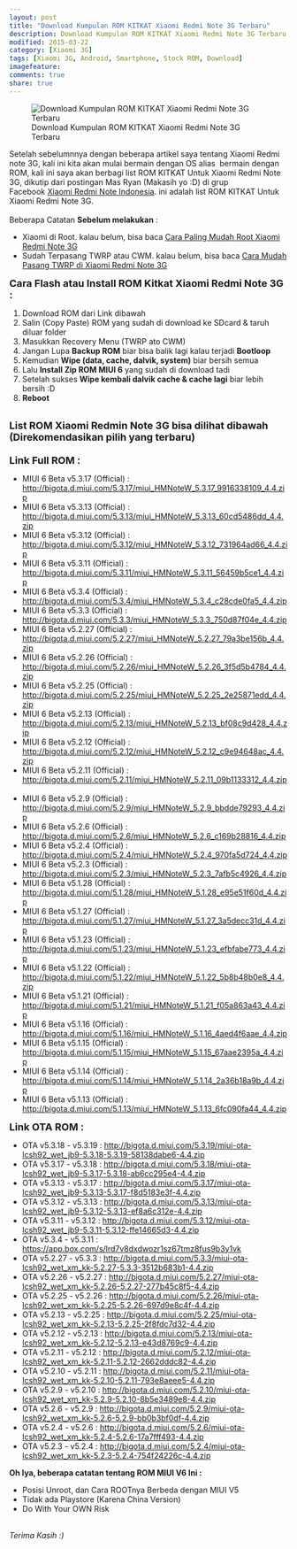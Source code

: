 ```yaml
---
layout: post
title: "Download Kumpulan ROM KITKAT Xiaomi Redmi Note 3G Terbaru"
description: Download Kumpulan ROM KITKAT Xiaomi Redmi Note 3G Terbaru
modified: 2015-03-22
category: [Xiaomi 3G]
tags: [Xiaomi 3G, Android, Smartphone, Stock ROM, Download]
imagefeature: 
comments: true
share: true
---
```

<figure>
<img src="http://doctor500.github.io/images/Download-Kumpulan-ROM-KITKAT-Xiaomi-Redmi-Note-3G-Terbaru.jpg" alt="Download Kumpulan ROM KITKAT Xiaomi Redmi Note 3G Terbaru">
<figcaption>Download Kumpulan ROM KITKAT Xiaomi Redmi Note 3G Terbaru</figcaption>
</figure>

Setelah sebelumnnya dengan beberapa artikel saya tentang Xiaomi Redmi note 3G, kali ini kita akan mulai bermain dengan OS alias&nbsp; bermain dengan ROM, kali ini saya akan berbagi list ROM KITKAT Untuk Xiaomi Redmi Note 3G, dikutip dari postingan Mas Ryan (Makasih yo :D) di grup Facebook&nbsp;<a href="https://www.facebook.com/groups/xiaominote/" target="_blank">Xiaomi Redmi Note Indonesia</a>. ini adalah list ROM KITKAT Untuk Xiaomi Redmi Note 3G.<br /><br />Beberapa Catatan <b>Sebelum melakukan</b> :<br />
<ul>
<li>Xiaomi di Root. kalau belum, bisa baca <a href="http://doctor500.github.io/android/2015/03/20/Cara-Paling-Mudah-Root-Xiaomi-Redmi-Note-3G/" target="_blank">Cara Paling Mudah Root Xiaomi Redmi Note 3G</a></li>
<li>Sudah Terpasang TWRP atau CWM. kalau belum, bisa baca <a href="http://doctor500.github.io/android/2015/03/21/Cara-Mudah-Pasang-TWRP-di-Xiaomi-Redmi-Note-3G/" target="_blank">Cara Mudah Pasang TWRP di Xiaomi Redmi Note 3G</a></li>
</ul>
<b><span style="font-size: large;">Cara Flash atau Install ROM Kitkat Xiaomi Redmi Note 3G :</span></b><br />
<ol>
<li>Download ROM dari Link dibawah</li>
<li>Salin (Copy Paste) ROM yang sudah di download ke SDcard &amp; taruh diluar folder</li>
<li>Masukkan Recovery Menu (TWRP ato CWM)</li>
<li>Jangan Lupa <b>Backup ROM</b> biar bisa balik lagi kalau terjadi <b>Bootloop</b></li>
<li>Kemudian <b>Wipe (data, cache, dalvik, system)</b> biar bersih semua</li>
<li>Lalu <b>Install Zip ROM MIUI 6</b> yang sudah di download tadi</li>
<li>Setelah sukses <b>Wipe kembali dalvik cache &amp; cache lagi</b> biar lebih bersih :D</li>
<li><b>Reboot</b></li>
</ol>
&nbsp;<br />
<b><span style="font-size: large;">List ROM Xiaomi Redmin Note 3G bisa dilihat dibawah (Direkomendasikan pilih yang terbaru)</span></b><br /><span style="font-size: large;">&nbsp;</span><br />
<b><span style="font-size: large;">Link Full ROM :</span></b>
<ul>
<li>MIUI 6 Beta v5.3.17 (Official) :      <a href="http://bigota.d.miui.com/5.3.17/miui_HMNoteW_5.3.17_9916338109_4.4.zip" rel="nofollow" target="_blank">http://bigota.d.miui.com/5.3.17/miui_HMNoteW_5.3.17_9916338109_4.4.zip</a></li>
<li>MIUI 6 Beta v5.3.13 (Official) :      <a href="http://bigota.d.miui.com/5.3.13/miui_HMNoteW_5.3.13_60cd5486dd_4.4.zip" rel="nofollow" target="_blank">http://bigota.d.miui.com/5.3.13/miui_HMNoteW_5.3.13_60cd5486dd_4.4.zip</a></li>
<li>MIUI 6 Beta v5.3.12 (Official) :      <a href="http://bigota.d.miui.com/5.3.12/miui_HMNoteW_5.3.12_731964ad66_4.4.zip" rel="nofollow" target="_blank">http://bigota.d.miui.com/5.3.12/miui_HMNoteW_5.3.12_731964ad66_4.4.zip</a></li>
<li>MIUI 6 Beta v5.3.11 (Official) :      <a href="http://bigota.d.miui.com/5.3.11/miui_HMNoteW_5.3.11_56459b5ce1_4.4.zip" rel="nofollow" target="_blank">http://bigota.d.miui.com/5.3.11/miui_HMNoteW_5.3.11_56459b5ce1_4.4.zip</a></li>
<li>MIUI 6 Beta v5.3.4 (Official) :      <a href="http://bigota.d.miui.com/5.3.4/miui_HMNoteW_5.3.4_c28cde0fa5_4.4.zip" rel="nofollow" target="_blank">http://bigota.d.miui.com/5.3.4/miui_HMNoteW_5.3.4_c28cde0fa5_4.4.zip</a></li>
<li>MIUI 6 Beta v5.3.3 (Official) :      <a href="http://bigota.d.miui.com/5.3.3/miui_HMNoteW_5.3.3_750d87f04e_4.4.zip" rel="nofollow" target="_blank">http://bigota.d.miui.com/5.3.3/miui_HMNoteW_5.3.3_750d87f04e_4.4.zip</a></li>
<li>MIUI 6 Beta v5.2.27 (Official) :      <a href="http://bigota.d.miui.com/5.2.27/miui_HMNoteW_5.2.27_79a3be156b_4.4.zip" rel="nofollow" target="_blank">http://bigota.d.miui.com/5.2.27/miui_HMNoteW_5.2.27_79a3be156b_4.4.zip</a></li>
<li>MIUI 6 Beta v5.2.26 (Official) :      <a href="http://bigota.d.miui.com/5.2.26/miui_HMNoteW_5.2.26_3f5d5b4784_4.4.zip" rel="nofollow" target="_blank">http://bigota.d.miui.com/5.2.26/miui_HMNoteW_5.2.26_3f5d5b4784_4.4.zip</a></li>
<li>MIUI 6 Beta v5.2.25 (Official) :      <a href="http://bigota.d.miui.com/5.2.25/miui_HMNoteW_5.2.25_2e25871edd_4.4.zip" rel="nofollow" target="_blank">http://bigota.d.miui.com/5.2.25/miui_HMNoteW_5.2.25_2e25871edd_4.4.zip</a></li>
<li>MIUI 6 Beta v5.2.13 (Official) :      <a href="http://bigota.d.miui.com/5.2.13/miui_HMNoteW_5.2.13_bf08c9d428_4.4.zip" rel="nofollow" target="_blank">http://bigota.d.miui.com/5.2.13/miui_HMNoteW_5.2.13_bf08c9d428_4.4.zip</a></li>
<li>MIUI 6 Beta v5.2.12 (Official) :      <a href="http://bigota.d.miui.com/5.2.12/miui_HMNoteW_5.2.12_c9e94648ac_4.4.zip" rel="nofollow" target="_blank">http://bigota.d.miui.com/5.2.12/miui_HMNoteW_5.2.12_c9e94648ac_4.4.zip</a></li>
<li>MIUI 6 Beta v5.2.11 (Official) :      <a href="http://bigota.d.miui.com/5.2.11/miui_HMNoteW_5.2.11_09b1133312_4.4.zip" rel="nofollow" target="_blank">http://bigota.d.miui.com/5.2.11/miui_HMNoteW_5.2.11_09b1133312_4.4.zip</a>&nbsp;</li>
<li>MIUI 6 Beta v5.2.9 (Official) :      <a href="http://bigota.d.miui.com/5.2.9/miui_HMNoteW_5.2.9_bbdde79293_4.4.zip" rel="nofollow" target="_blank">http://bigota.d.miui.com/5.2.9/miui_HMNoteW_5.2.9_bbdde79293_4.4.zip</a></li>
<li>MIUI 6 Beta v5.2.6 (Official) :      <a href="http://bigota.d.miui.com/5.2.6/miui_HMNoteW_5.2.6_c169b28816_4.4.zip" rel="nofollow" target="_blank">http://bigota.d.miui.com/5.2.6/miui_HMNoteW_5.2.6_c169b28816_4.4.zip</a></li>
<li>MIUI 6 Beta v5.2.4 (Official) :      <a href="http://bigota.d.miui.com/5.2.4/miui_HMNoteW_5.2.4_970fa5d724_4.4.zip&amp;h=wAQHS9l-d&amp;s=1" rel="nofollow" target="_blank">http://bigota.d.miui.com/5.2.4/miui_HMNoteW_5.2.4_970fa5d724_4.4.zip</a></li>
<li>MIUI 6 Beta v5.2.3 (Official) :      <a href="http://bigota.d.miui.com/5.2.3/miui_HMNoteW_5.2.3_7afb5c4926_4.4.zip&amp;h=1AQH1L3Mk&amp;s=1" rel="nofollow" target="_blank">http://bigota.d.miui.com/5.2.3/miui_HMNoteW_5.2.3_7afb5c4926_4.4.zip</a></li>
<li>MIUI 6 Beta v5.1.28 (Official) :      <a href="http://bigota.d.miui.com/5.1.28/miui_HMNoteW_5.1.28_e95e51f60d_4.4.zip" rel="nofollow" target="_blank">http://bigota.d.miui.com/5.1.28/miui_HMNoteW_5.1.28_e95e51f60d_4.4.zip</a></li>
<li>MIUI 6 Beta v5.1.27 (Official) :      <a href="http://bigota.d.miui.com/5.1.27/miui_HMNoteW_5.1.27_3a5decc31d_4.4.zip" rel="nofollow" target="_blank">http://bigota.d.miui.com/5.1.27/miui_HMNoteW_5.1.27_3a5decc31d_4.4.zip</a></li>
<li>MIUI 6 Beta v5.1.23 (Official) :      <a href="http://bigota.d.miui.com/5.1.23/miui_HMNoteW_5.1.23_efbfabe773_4.4.zip&amp;h=DAQHWJ6Pz&amp;s=1" rel="nofollow" target="_blank">http://bigota.d.miui.com/5.1.23/miui_HMNoteW_5.1.23_efbfabe773_4.4.zip</a></li>
<li>MIUI 6 Beta v5.1.22 (Official) :      <a href="http://bigota.d.miui.com/5.1.22/miui_HMNoteW_5.1.22_5b8b48b0e8_4.4.zip" rel="nofollow" target="_blank">http://bigota.d.miui.com/5.1.22/miui_HMNoteW_5.1.22_5b8b48b0e8_4.4.zip</a></li>
<li>MIUI 6 Beta v5.1.21 (Official) :      <a href="http://bigota.d.miui.com/5.1.21/miui_HMNoteW_5.1.21_f05a863a43_4.4.zip&amp;h=lAQHjGxsQ&amp;s=1" rel="nofollow" target="_blank">http://bigota.d.miui.com/5.1.21/miui_HMNoteW_5.1.21_f05a863a43_4.4.zip</a></li>
<li>MIUI 6 Beta v5.1.16 (Official) : <a href="http://bigota.d.miui.com/5.1.16/miui_HMNoteW_5.1.16_4aed4f6aae_4.4.zip&amp;h=pAQHjaydn&amp;s=1" rel="nofollow" target="_blank">http://bigota.d.miui.com/5.1.16/miui_HMNoteW_5.1.16_4aed4f6aae_4.4.zip</a></li>
<li>MIUI 6 Beta v5.1.15 (Official) :      <a href="http://bigota.d.miui.com/5.1.15/miui_HMNoteW_5.1.15_67aae2395a_4.4.zip&amp;h=BAQHAqBdG&amp;s=1" rel="nofollow" target="_blank">http://bigota.d.miui.com/5.1.15/miui_HMNoteW_5.1.15_67aae2395a_4.4.zip</a></li>
<li>MIUI 6 Beta v5.1.14 (Official) :      <a href="http://bigota.d.miui.com/5.1.14/miui_HMNoteW_5.1.14_2a36b18a9b_4.4.zip&amp;h=vAQFORAyr&amp;s=1" rel="nofollow" target="_blank">http://bigota.d.miui.com/5.1.14/miui_HMNoteW_5.1.14_2a36b18a9b_4.4.zip</a></li>
<li>MIUI 6 Beta v5.1.13 (Official) :      <a href="http://bigota.d.miui.com/5.1.13/miui_HMNoteW_5.1.13_6fc090fa44_4.4.zip&amp;h=IAQGb9EMd&amp;s=1" rel="nofollow" target="_blank">http://bigota.d.miui.com/5.1.13/miui_HMNoteW_5.1.13_6fc090fa44_4.4.zip</a></li>
</ul>

<b><span style="font-size: large;">Link OTA ROM :</span></b>
<ul>
<li>OTA v5.3.18 - v5.3.19 : <a href="http://bigota.d.miui.com/5.3.19/miui-ota-lcsh92_wet_jb9-5.3.18-5.3.19-58138dabe6-4.4.zip&amp;h=JAQElEHlC&amp;s=1" rel="nofollow" target="_blank">http://bigota.d.miui.com/5.3.19/miui-ota-lcsh92_wet_jb9-5.3.18-5.3.19-58138dabe6-4.4.zip</a></li>
<li>OTA v5.3.17 - v5.3.18 : <a href="http://bigota.d.miui.com/5.3.18/miui-ota-lcsh92_wet_jb9-5.3.17-5.3.18-ab6cc295e4-4.4.zip&amp;h=_AQHq4gZC&amp;s=1" rel="nofollow" target="_blank">http://bigota.d.miui.com/5.3.18/miui-ota-lcsh92_wet_jb9-5.3.17-5.3.18-ab6cc295e4-4.4.zip</a> </li>
<li>OTA v5.3.13 - v5.3.17 :      <a href="http://bigota.d.miui.com/5.3.17/miui-ota-lcsh92_wet_jb9-5.3.13-5.3.17-f8d5183e3f-4.4.zip" rel="nofollow" target="_blank">http://bigota.d.miui.com/5.3.17/miui-ota-lcsh92_wet_jb9-5.3.13-5.3.17-f8d5183e3f-4.4.zip</a></li>
<li>OTA v5.3.12 - v5.3.13 :      <a href="http://bigota.d.miui.com/5.3.13/miui-ota-lcsh92_wet_jb9-5.3.12-5.3.13-ef8a6c312e-4.4.zip" rel="nofollow" target="_blank">http://bigota.d.miui.com/5.3.13/miui-ota-lcsh92_wet_jb9-5.3.12-5.3.13-ef8a6c312e-4.4.zip</a></li>
<li>OTA v5.3.11 - v5.3.12 :      <a href="http://bigota.d.miui.com/5.3.12/miui-ota-lcsh92_wet_jb9-5.3.11-5.3.12-ffe14665d3-4.4.zip&amp;h=VAQGa79ft&amp;s=1" rel="nofollow" target="_blank">http://bigota.d.miui.com/5.3.12/miui-ota-lcsh92_wet_jb9-5.3.11-5.3.12-ffe14665d3-4.4.zip</a></li>
<li>OTA v5.3.4 - v5.3.11 : <a href="https://www.facebook.com/l.php?u=https%3A//app.box.com/s/lrd7v8dxdwozr1sz67tmz8fus9b3y1vk&amp;h=nAQGcXYf3&amp;s=1" rel="nofollow" target="_blank">https://app.box.com/s/lrd7v8dxdwozr1sz67tmz8fus9b3y1vk</a></li>
<li>OTA v5.2.27 - v5.3.3 :      <a href="http://bigota.d.miui.com/5.3.3/miui-ota-lcsh92_wet_xm_kk-5.2.27-5.3.3-3512b683b1-4.4.zip&amp;h=ZAQEeI0Li&amp;s=1" rel="nofollow" target="_blank">http://bigota.d.miui.com/5.3.3/miui-ota-lcsh92_wet_xm_kk-5.2.27-5.3.3-3512b683b1-4.4.zip</a></li>
<li>OTA v5.2.26 - v5.2.27 :      <a href="http://bigota.d.miui.com/5.2.27/miui-ota-lcsh92_wet_xm_kk-5.2.26-5.2.27-277b45c8f5-4.4.zip&amp;h=rAQGQ-jiP&amp;s=1" rel="nofollow" target="_blank">http://bigota.d.miui.com/5.2.27/miui-ota-lcsh92_wet_xm_kk-5.2.26-5.2.27-277b45c8f5-4.4.zip</a></li>
<li>OTA v5.2.25 - v5.2.26 :      <a href="http://bigota.d.miui.com/5.2.26/miui-ota-lcsh92_wet_xm_kk-5.2.25-5.2.26-697d9e8c4f-4.4.zip" rel="nofollow" target="_blank">http://bigota.d.miui.com/5.2.26/miui-ota-lcsh92_wet_xm_kk-5.2.25-5.2.26-697d9e8c4f-4.4.zip</a></li>
<li>OTA v5.2.13 - v5.2.25 :      <a href="http://bigota.d.miui.com/5.2.25/miui-ota-lcsh92_wet_xm_kk-5.2.13-5.2.25-2f8fdc7d32-4.4.zip" rel="nofollow" target="_blank">http://bigota.d.miui.com/5.2.25/miui-ota-lcsh92_wet_xm_kk-5.2.13-5.2.25-2f8fdc7d32-4.4.zip</a></li>
<li>OTA v5.2.12 - v5.2.13 :      <a href="http://bigota.d.miui.com/5.2.13/miui-ota-lcsh92_wet_xm_kk-5.2.12-5.2.13-e43d8769c9-4.4.zip" rel="nofollow" target="_blank">http://bigota.d.miui.com/5.2.13/miui-ota-lcsh92_wet_xm_kk-5.2.12-5.2.13-e43d8769c9-4.4.zip</a></li>
<li>OTA v5.2.11 - v5.2.12 :      <a href="http://bigota.d.miui.com/5.2.12/miui-ota-lcsh92_wet_xm_kk-5.2.11-5.2.12-2662dddc82-4.4.zip" rel="nofollow" target="_blank">http://bigota.d.miui.com/5.2.12/miui-ota-lcsh92_wet_xm_kk-5.2.11-5.2.12-2662dddc82-4.4.zip</a></li>
<li>OTA v5.2.10 - v5.2.11 : <a href="http://bigota.d.miui.com/5.2.11/miui-ota-lcsh92_wet_xm_kk-5.2.10-5.2.11-793e8aeee5-4.4.zip" rel="nofollow" target="_blank">http://bigota.d.miui.com/5.2.11/miui-ota-lcsh92_wet_xm_kk-5.2.10-5.2.11-793e8aeee5-4.4.zip</a></li>
<li>OTA v5.2.9 - v5.2.10 :      <a href="http://bigota.d.miui.com/5.2.10/miui-ota-lcsh92_wet_xm_kk-5.2.9-5.2.10-8b5e3489e8-4.4.zip" rel="nofollow" target="_blank">http://bigota.d.miui.com/5.2.10/miui-ota-lcsh92_wet_xm_kk-5.2.9-5.2.10-8b5e3489e8-4.4.zip</a></li>
<li>OTA v5.2.6 - v5.2.9 :      <a href="http://bigota.d.miui.com/5.2.9/miui-ota-lcsh92_wet_xm_kk-5.2.6-5.2.9-bb0b3bf0df-4.4.zip" rel="nofollow" target="_blank">http://bigota.d.miui.com/5.2.9/miui-ota-lcsh92_wet_xm_kk-5.2.6-5.2.9-bb0b3bf0df-4.4.zip</a></li>
<li>OTA v5.2.4 - v5.2.6 : <a href="http://bigota.d.miui.com/5.2.6/miui-ota-lcsh92_wet_xm_kk-5.2.4-5.2.6-17a7fff493-4.4.zip" rel="nofollow" target="_blank">http://bigota.d.miui.com/5.2.6/miui-ota-lcsh92_wet_xm_kk-5.2.4-5.2.6-17a7fff493-4.4.zip</a></li>
<li>OTA v5.2.3 - v5.2.4 : <a href="http://bigota.d.miui.com/5.2.4/miui-ota-lcsh92_wet_xm_kk-5.2.3-5.2.4-754f24226c-4.4.zip" rel="nofollow" target="_blank">http://bigota.d.miui.com/5.2.4/miui-ota-lcsh92_wet_xm_kk-5.2.3-5.2.4-754f24226c-4.4.zip</a></li>
</ul>

<b>Oh Iya, beberapa catatan tentang ROM MIUI V6 Ini :</b>
<ul>
<li>Posisi Unroot, dan Cara ROOTnya Berbeda dengan MIUI V5
<li>Tidak ada Playstore (Karena China Version)
<li>Do With Your OWN Risk
</ul>
<br>
<i>Terima Kasih :)</i>